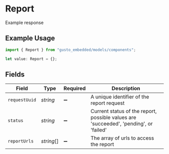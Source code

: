# Report

Example response

## Example Usage

```typescript
import { Report } from "gusto_embedded/models/components";

let value: Report = {};
```

## Fields

| Field                                                                                 | Type                                                                                  | Required                                                                              | Description                                                                           |
| ------------------------------------------------------------------------------------- | ------------------------------------------------------------------------------------- | ------------------------------------------------------------------------------------- | ------------------------------------------------------------------------------------- |
| `requestUuid`                                                                         | *string*                                                                              | :heavy_minus_sign:                                                                    | A unique identifier of the report request                                             |
| `status`                                                                              | *string*                                                                              | :heavy_minus_sign:                                                                    | Current status of the report, possible values are 'succeeded', 'pending', or 'failed' |
| `reportUrls`                                                                          | *string*[]                                                                            | :heavy_minus_sign:                                                                    | The array of urls to access the report                                                |